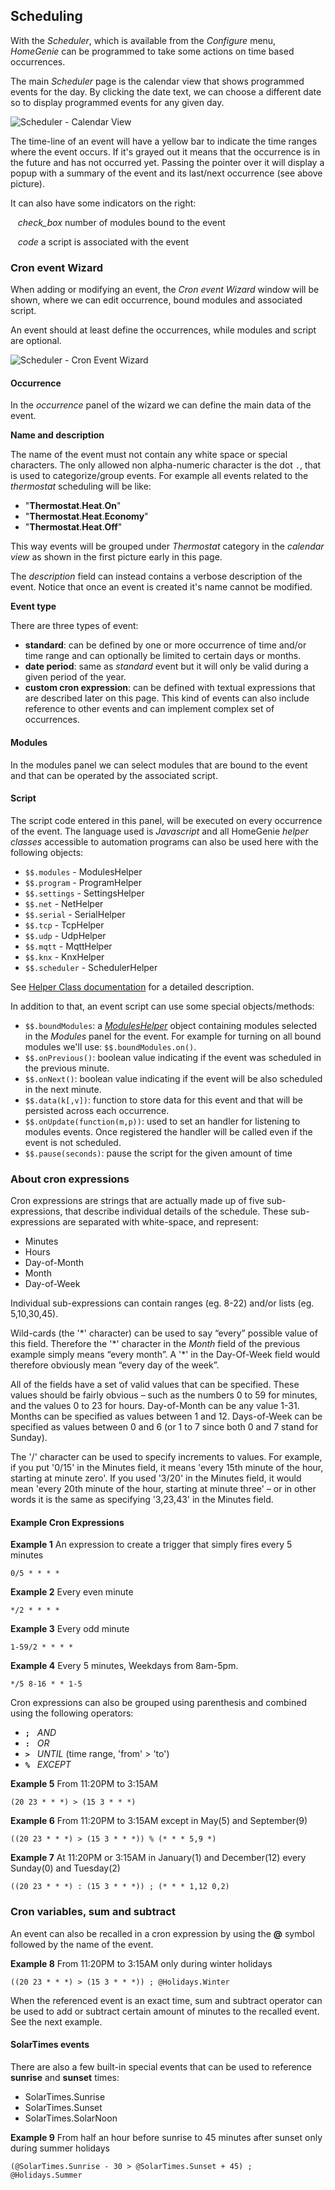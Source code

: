## Scheduling

With the *Scheduler*, which is available from the *Configure* menu, 
*HomeGenie* can be programmed to take some actions on time based occurrences.

The main *Scheduler* page is the calendar view that shows programmed events
for the day. By clicking the date text, we can choose a different
date so to display programmed events for any given day.

<div class="media-container">
    <img self="size-medium" title="Scheduler - Calendar View" src="images/docs/scheduler_calendar_01.jpg">
</div>

The time-line of an event will have a yellow bar to indicate the time ranges
where the event occurs. If it's grayed out it means that the occurrence is
in the future and has not occurred yet. Passing the pointer over it
will display a popup with a summary of the event and its last/next
occurrence (see above picture). 

It can also have some indicators on the right:

&nbsp;&nbsp; <i class="material-icons bigger">check_box</i> number of modules bound to the event

&nbsp;&nbsp; <i class="material-icons bigger">code</i> a script is associated with the event


### Cron event Wizard

When adding or modifying an event, the *Cron event Wizard* window will
be shown, where we can edit occurrence, bound modules and associated script.

An event should at least define the occurrences, while modules and script are
optional.

<div class="media-container">
    <img self="size-medium" title="Scheduler - Cron Event Wizard" src="images/docs/scheduler_wizard_01.jpg">
</div>


#### Occurrence

In the *occurrence* panel of the wizard we can define the main data of the event. 

**Name and description**

The name of the event must not contain any white space or special characters.
The only allowed non alpha-numeric character is the dot `.`, that is used to
categorize/group events. For example all events related to the *thermostat*
scheduling will be like:

- "**Thermostat**.**Heat**.**On**"
- "**Thermostat**.**Heat**.**Economy**"
- "**Thermostat**.**Heat**.**Off**"

This way events will be grouped under *Thermostat* category in the *calendar view* as
shown in the first picture early in this page.

The *description* field can instead contains a verbose description of the event.
Notice that once an event is created it's name cannot be modified.

**Event type**

There are three types of event: 

- **standard**: can be defined by one or more occurrence of time and/or time range
and can optionally be limited to certain days or months.  
- **date period**: same as *standard* event but it will only be valid during a
given period of the year.
- **custom cron expression**: can be defined with textual expressions that are described
later on this page. This kind of events can also include reference to other events and
can implement complex set of occurrences.


#### Modules

In the modules panel we can select modules that are bound to the event and
that can be operated by the associated script.


#### Script 

The script code entered in this panel, will be executed on every occurrence of the
event. The language used is *Javascript* and all HomeGenie *helper classes* 
accessible to automation programs can also be used here with the
following objects:

- `$$.modules` - ModulesHelper
- `$$.program` - ProgramHelper
- `$$.settings` - SettingsHelper
- `$$.net` - NetHelper
- `$$.serial` - SerialHelper
- `$$.tcp` - TcpHelper
- `$$.udp` - UdpHelper
- `$$.mqtt` - MqttHelper
- `$$.knx` - KnxHelper
- `$$.scheduler` - SchedulerHelper

See <a href="api/ape/annotated.html" target="_blank">Helper Class documentation</a> for a detailed description.

In addition to that, an event script can use some special objects/methods:

- `$$.boundModules`: 
a *[ModulesHelper](http://localhost:63342/HomeGenie-site/api/ape/a00004.html)* object containing modules selected in the *Modules* panel for the event.
For example for turning on all bound modules we'll use: `$$.boundModules.on()`.
- `$$.onPrevious()`: 
boolean value indicating if the event was scheduled in the previous minute.
- `$$.onNext()`: 
boolean value indicating if the event will be also scheduled in the next minute.
- `$$.data(k[,v])`: 
function to store data for this event and that will be persisted across each occurrence.
- `$$.onUpdate(function(m,p))`:
used to set an handler for listening to modules events. Once registered the handler will be called even
if the event is not scheduled.
- `$$.pause(seconds)`: pause the script for the given amount of time

### About cron expressions

Cron expressions are strings that are actually made up of five sub-expressions, that describe individual details of the schedule. These sub-expressions are separated with white-space, and represent:

- Minutes
- Hours
- Day-of-Month
- Month
- Day-of-Week

Individual sub-expressions can contain ranges (eg. 8-22) and/or lists (eg. 5,10,30,45).

Wild-cards (the '\*' character) can be used to say “every” possible value of this field. Therefore the '\*' character in the *Month* field of the previous example simply means “every month”. A '\*' in the Day-Of-Week field would therefore obviously mean “every day of the week”.

All of the fields have a set of valid values that can be specified. These values should be fairly obvious – such as the numbers 0 to 59 for minutes, and the values 0 to 23 for hours. Day-of-Month can be any value 1-31. Months can be specified as values between 1 and 12. Days-of-Week can be specified as values between 0 and 6 (or 1 to 7 since both 0 and 7 stand for Sunday).

The '/' character can be used to specify increments to values. For example, if you put '0/15' in the Minutes field, it means 'every 15th minute of the hour, starting at minute zero'. If you used '3/20' in the Minutes field, it would mean 'every 20th minute of the hour, starting at minute three' – or in other words it is the same as specifying '3,23,43' in the Minutes field.


#### Example Cron Expressions


**Example 1** An expression to create a trigger that simply fires every 5 minutes

```crontab
0/5 * * * *
```

**Example 2** Every even minute

```crontab
*/2 * * * *
```

**Example 3** Every odd minute

```crontab
1-59/2 * * * *
```

**Example 4** Every 5 minutes, Weekdays from 8am-5pm.

```crontab
*/5 8-16 * * 1-5
```


Cron expressions can also be grouped using parenthesis and combined using the following operators:

- **` ; `** &nbsp; *AND*
- **` : `** &nbsp; *OR*
- **` > `** &nbsp; *UNTIL* (time range, 'from' > 'to')
- **` % `** &nbsp; *EXCEPT*


**Example 5** From 11:20PM to 3:15AM

```crontab
(20 23 * * *) > (15 3 * * *)
```

**Example 6** From 11:20PM to 3:15AM except in May(5) and September(9)

```crontab
((20 23 * * *) > (15 3 * * *)) % (* * * 5,9 *)
```

**Example 7** At 11:20PM or 3:15AM in January(1) and December(12) every Sunday(0) and Tuesday(2)

```crontab
((20 23 * * *) : (15 3 * * *)) ; (* * * 1,12 0,2)
```


### Cron variables, sum and subtract 

An event can also be recalled in a cron expression by using the **@** symbol followed by
the name of the event.

**Example 8** From 11:20PM to 3:15AM only during winter holidays

```crontab
((20 23 * * *) > (15 3 * * *)) ; @Holidays.Winter
```

When the referenced event is an exact time, sum and subtract operator can be used
to add or subtract certain amount of minutes to the recalled event.
See the next example.

#### SolarTimes events

There are also a few built-in special events that can be used to reference
**sunrise** and **sunset** times:
 
 - SolarTimes.Sunrise
 - SolarTimes.Sunset
 - SolarTimes.SolarNoon
 
**Example 9** From half an hour before sunrise to 45 minutes after sunset
only during summer holidays

```crontab
(@SolarTimes.Sunrise - 30 > @SolarTimes.Sunset + 45) ; @Holidays.Summer
```
 
